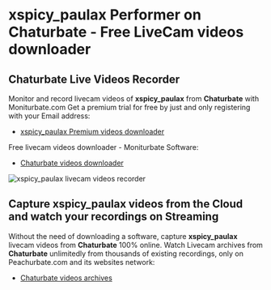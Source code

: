 # xspicy_paulax Performer on Chaturbate - Free LiveCam videos downloader

## Chaturbate Live Videos Recorder

Monitor and record livecam videos of **xspicy_paulax** from **Chaturbate** with Moniturbate.com
Get a premium trial for free by just and only registering with your Email address:
* [xspicy_paulax Premium videos downloader](https://moniturbate.com/request-demo-licence-key.html)

Free livecam videos downloader - Moniturbate Software:
* [Chaturbate videos downloader](https://moniturbate.com/moniturbate-download-software.html)

![xspicy_paulax livecam videos recorder](https://peachurnet.com/templates/moniturbate-software.png)


## Capture xspicy_paulax videos from the Cloud and watch your recordings on Streaming

Without the need of downloading a software, capture **xspicy_paulax** livecam videos from **Chaturbate** 100% online.
Watch Livecam archives from **Chaturbate** unlimitedly from thousands of existing recordings, only on Peachurbate.com and its websites network:
* [Chaturbate videos archives](https://peachurnet.com/)